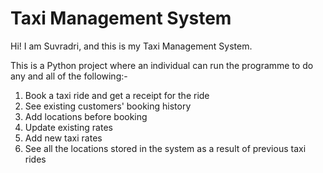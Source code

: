 # Taxi Management System
Hi! I am Suvradri, and this is my Taxi Management System.

This is a Python project where an individual can run the programme to do any and all of the following:-
1. Book a taxi ride and get a receipt for the ride
2. See existing customers' booking history
3. Add locations before booking
4. Update existing rates
5. Add new taxi rates
6. See all the locations stored in the system as a result of previous taxi rides

